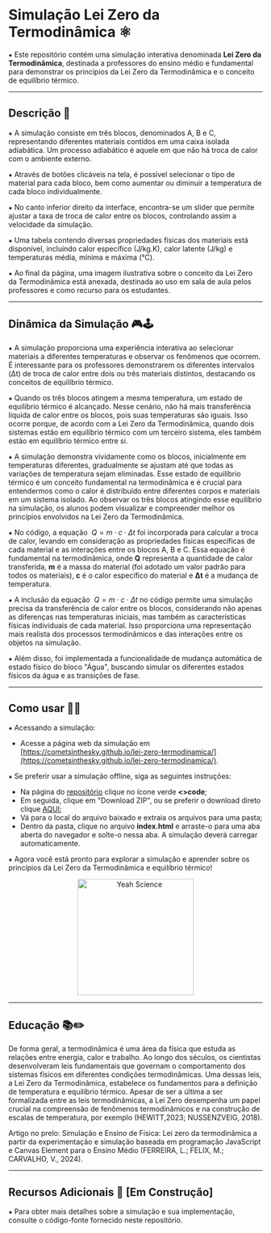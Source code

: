 # Simulação Lei Zero da Termodinâmica ⚛️

⁕ Este repositório contém uma simulação interativa denominada **Lei Zero da Termodinâmica**, destinada a professores do ensino médio e fundamental para demonstrar os princípios da Lei Zero da Termodinâmica e o conceito de equilíbrio térmico.

--- 

## Descrição 📝

⁕ A simulação consiste em três blocos, denominados A, B e C, representando diferentes materiais contidos em uma caixa isolada adiabática. Um processo adiabático é aquele em que não há troca de calor com o ambiente externo. 

⁕ Através de botões clicáveis na tela, é possível selecionar o tipo de material para cada bloco, bem como aumentar ou diminuir a temperatura de cada bloco individualmente.

⁕ No canto inferior direito da interface, encontra-se um slider que permite ajustar a taxa de troca de calor entre os blocos, controlando assim a velocidade da simulação.

⁕ Uma tabela contendo diversas propriedades físicas dos materiais está disponível, incluindo calor específico (J/kg.K), calor latente (J/kg) e temperaturas média, mínima e máxima (°C).

⁕ Ao final da página, uma imagem ilustrativa sobre o conceito da Lei Zero da Termodinâmica está anexada, destinada ao uso em sala de aula pelos professores e como recurso para os estudantes.

--- 

## Dinâmica da Simulação 🎮🕹️

⁕ A simulação proporciona uma experiência interativa ao selecionar materiais a diferentes temperaturas e observar os fenômenos que ocorrem. É interessante para os professores demonstrarem os diferentes intervalos (Δt) de troca de calor entre dois ou três materiais distintos, destacando os conceitos de equilíbrio térmico.

⁕ Quando os três blocos atingem a mesma temperatura, um estado de equilíbrio térmico é alcançado. Nesse cenário, não há mais transferência líquida de calor entre os blocos, pois suas temperaturas são iguais. Isso ocorre porque, de acordo com a Lei Zero da Termodinâmica, quando dois sistemas estão em equilíbrio térmico com um terceiro sistema, eles também estão em equilíbrio térmico entre si.

⁕ A simulação demonstra vividamente como os blocos, inicialmente em temperaturas diferentes, gradualmente se ajustam até que todas as variações de temperatura sejam eliminadas. Esse estado de equilíbrio térmico é um conceito fundamental na termodinâmica e é crucial para entendermos como o calor é distribuído entre diferentes corpos e materiais em um sistema isolado. Ao observar os três blocos atingindo esse equilíbrio na simulação, os alunos podem visualizar e compreender melhor os princípios envolvidos na Lei Zero da Termodinâmica.

⁕ No código, a equação  ‎ $Q = m \cdot c \cdot \Delta t$‎   foi incorporada para calcular a troca de calor, levando em consideração as propriedades físicas específicas de cada material e as interações entre os blocos A, B e C. Essa equação é fundamental na termodinâmica, onde **Q** representa a quantidade de calor transferida, **m** é a massa do material (foi adotado um valor padrão para todos os materiais), **c** é o calor específico do material e **Δt** é a mudança de temperatura.

⁕ A inclusão da equação  ‎ $Q = m \cdot c \cdot \Delta t$‎   no código permite uma simulação precisa da transferência de calor entre os blocos, considerando não apenas as diferenças nas temperaturas iniciais, mas também as características físicas individuais de cada material. Isso proporciona uma representação mais realista dos processos termodinâmicos e das interações entre os objetos na simulação.

⁕ Além disso, foi implementada a funcionalidade de mudança automática de estado físico do bloco "Água", buscando simular os diferentes estados físicos da água e as transições de fase.

--- 

## Como usar 👨‍🏫

⁕ Acessando a simulação:

- Acesse a página web da simulação em [https://cometsinthesky.github.io/lei-zero-termodinamica/](https://cometsinthesky.github.io/lei-zero-termodinamica/).

⁕ Se preferir usar a simulação offline, siga as seguintes instruções:
* Na página do [repositório](https://github.com/cometsinthesky/lei-zero-termodinamica) clique no ícone verde **<>code**;
* Em seguida, clique em "Download ZIP", ou se preferir o download direto clique [AQUI](https://github.com/cometsinthesky/lei-zero-termodinamica/archive/refs/heads/main.zip);
* Vá para o local do arquivo baixado e extraia os arquivos para uma pasta;
* Dentro da pasta, clique no arquivo **index.html** e arraste-o para uma aba aberta do navegador e solte-o nessa aba. A simulação deverá carregar automaticamente.

⁕ Agora você está pronto para explorar a simulação e aprender sobre os princípios da Lei Zero da Termodinâmica e equilíbrio térmico!


<p align="center">
<img src="https://media-cdn.socastsrm.com/wordpress/wp-content/blogs.dir/2313/files/2020/06/yeah-science.jpg" alt="Yeah Science" height="230">
</p>

--- 

## Educação 📚✏️

De forma geral, a termodinâmica é uma área da física que estuda as relações entre energia, calor e trabalho. Ao longo dos séculos, os cientistas desenvolveram leis fundamentais que governam o comportamento dos sistemas físicos em diferentes condições termodinâmicas. Uma dessas leis, a Lei Zero da Termodinâmica, estabelece os fundamentos para a definição de temperatura e equilíbrio térmico. Apesar de ser a última a ser formalizada entre as leis termodinâmicas, a Lei Zero desempenha um papel crucial na compreensão de fenômenos termodinâmicos e na construção de escalas de temperatura, por exemplo (HEWITT,2023; NUSSENZVEIG, 2018).

Artigo no prelo: Simulação e Ensino de Física: Lei zero da termodinâmica a partir da experimentação e simulação baseada em programação JavaScript e Canvas Element para o Ensino Médio (FERREIRA, L.; FELIX, M.; CARVALHO, V., 2024).

--- 

## Recursos Adicionais 📓 [Em Construção]

⁕ Para obter mais detalhes sobre a simulação e sua implementação, consulte o código-fonte fornecido neste repositório.



